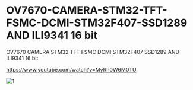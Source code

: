 # OV7670-CAMERA-STM32-TFT-FSMC-DCMI-STM32F407-SSD1289 AND ILI9341 16 bit
OV7670 CAMERA STM32 TFT FSMC DCMI STM32F407 SSD1289 AND ILI9341 16 bit 

https://www.youtube.com/watch?v=MyRh0W6M0TU

![1](https://user-images.githubusercontent.com/31142397/196041386-8a544407-3a76-458b-8e70-d1047ce6cafc.jpg)
